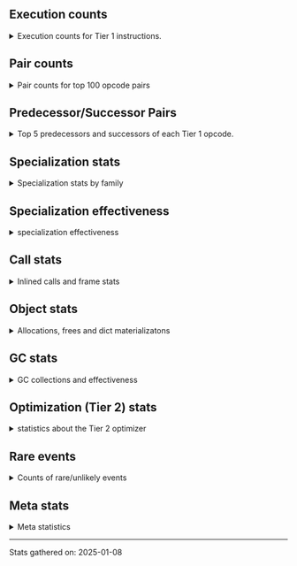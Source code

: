 ## Execution counts

<details>
<summary> Execution counts for Tier 1 instructions. </summary>


The "miss ratio" column shows the percentage of times the instruction
executed that it deoptimized. When this happens, the base unspecialized
instruction is not counted.

<table>
<thead>
<tr>
<th align="left">Name</th>
<th align="right">Base Count</th>
<th align="right">Head Count</th>
<th align="right">Change</th>
</tr>
</thead>
<tbody>
<tr>
<td align="left">FOR_ITER_GEN</td>
<td align="right">4,653,742</td>
<td align="right">87,032</td>
<td align="right">-98.1%</td>
</tr>
<tr>
<td align="left">CALL_TUPLE_1</td>
<td align="right">426,672</td>
<td align="right">14,867</td>
<td align="right">-96.5%</td>
</tr>
<tr>
<td align="left">STORE_FAST_LOAD_FAST</td>
<td align="right">4,724,481</td>
<td align="right">168,815</td>
<td align="right">-96.4%</td>
</tr>
<tr>
<td align="left">UNPACK_SEQUENCE_TUPLE</td>
<td align="right">857,666</td>
<td align="right">46,385</td>
<td align="right">-94.6%</td>
</tr>
<tr>
<td align="left">JUMP_BACKWARD</td>
<td align="right">14,138,175</td>
<td align="right">775,640</td>
<td align="right">-94.5%</td>
</tr>
<tr>
<td align="left">BINARY_SUBSCR</td>
<td align="right">448,944</td>
<td align="right">40,809</td>
<td align="right">-90.9%</td>
</tr>
<tr>
<td align="left">FOR_ITER</td>
<td align="right">940,663</td>
<td align="right">115,813</td>
<td align="right">-87.7%</td>
</tr>
<tr>
<td align="left">DICT_MERGE</td>
<td align="right">462,686</td>
<td align="right">59,119</td>
<td align="right">-87.2%</td>
</tr>
<tr>
<td align="left">BINARY_OP_ADD_FLOAT</td>
<td align="right">487,576</td>
<td align="right">67,604</td>
<td align="right">-86.1%</td>
</tr>
<tr>
<td align="left">FOR_ITER_LIST</td>
<td align="right">8,509,144</td>
<td align="right">1,733,759</td>
<td align="right">-79.6%</td>
</tr>
<tr>
<td align="left">BINARY_SUBSCR_LIST_INT</td>
<td align="right">374,744</td>
<td align="right">95,296</td>
<td align="right">-74.6%</td>
</tr>
<tr>
<td align="left">TO_BOOL</td>
<td align="right">703,997</td>
<td align="right">179,500</td>
<td align="right">-74.5%</td>
</tr>
<tr>
<td align="left">FOR_ITER_RANGE</td>
<td align="right">588,068</td>
<td align="right">156,289</td>
<td align="right">-73.4%</td>
</tr>
<tr>
<td align="left">POP_JUMP_IF_NONE</td>
<td align="right">1,438,426</td>
<td align="right">395,687</td>
<td align="right">-72.5%</td>
</tr>
<tr>
<td align="left">POP_ITER</td>
<td align="right">2,494,902</td>
<td align="right">779,352</td>
<td align="right">-68.8%</td>
</tr>
<tr>
<td align="left">CALL_METHOD_DESCRIPTOR_O</td>
<td align="right">605,124</td>
<td align="right">201,003</td>
<td align="right">-66.8%</td>
</tr>
<tr>
<td align="left">LOAD_ATTR_PROPERTY</td>
<td align="right">777,230</td>
<td align="right">348,752</td>
<td align="right">-55.1%</td>
</tr>
<tr>
<td align="left">CALL_LIST_APPEND</td>
<td align="right">204,864</td>
<td align="right">97,775</td>
<td align="right">-52.3%</td>
</tr>
<tr>
<td align="left">STORE_FAST_STORE_FAST</td>
<td align="right">3,342,271</td>
<td align="right">1,616,303</td>
<td align="right">-51.6%</td>
</tr>
<tr>
<td align="left">NOP</td>
<td align="right">9,469,978</td>
<td align="right">4,644,443</td>
<td align="right">-51.0%</td>
</tr>
<tr>
<td align="left">COMPARE_OP_INT</td>
<td align="right">3,329,197</td>
<td align="right">1,667,167</td>
<td align="right">-49.9%</td>
</tr>
<tr>
<td align="left">COMPARE_OP_STR</td>
<td align="right">1,092,521</td>
<td align="right">553,557</td>
<td align="right">-49.3%</td>
</tr>
<tr>
<td align="left">BUILD_MAP</td>
<td align="right">1,652,679</td>
<td align="right">855,863</td>
<td align="right">-48.2%</td>
</tr>
<tr>
<td align="left">BINARY_OP_ADD_INT</td>
<td align="right">856,259</td>
<td align="right">452,882</td>
<td align="right">-47.1%</td>
</tr>
<tr>
<td align="left">PUSH_NULL</td>
<td align="right">5,904,249</td>
<td align="right">3,297,036</td>
<td align="right">-44.2%</td>
</tr>
<tr>
<td align="left">CALL_METHOD_DESCRIPTOR_FAST</td>
<td align="right">2,396,870</td>
<td align="right">1,362,094</td>
<td align="right">-43.2%</td>
</tr>
<tr>
<td align="left">UNARY_INVERT</td>
<td align="right">1,646,329</td>
<td align="right">937,853</td>
<td align="right">-43.0%</td>
</tr>
<tr>
<td align="left">GET_ITER</td>
<td align="right">3,318,136</td>
<td align="right">1,916,562</td>
<td align="right">-42.2%</td>
</tr>
<tr>
<td align="left">LOAD_ATTR_INSTANCE_VALUE</td>
<td align="right">19,815,775</td>
<td align="right">11,559,180</td>
<td align="right">-41.7%</td>
</tr>
<tr>
<td align="left">UNPACK_SEQUENCE_TWO_TUPLE</td>
<td align="right">1,250,164</td>
<td align="right">739,016</td>
<td align="right">-40.9%</td>
</tr>
<tr>
<td align="left">CALL_ISINSTANCE</td>
<td align="right">1,276,994</td>
<td align="right">782,766</td>
<td align="right">-38.7%</td>
</tr>
<tr>
<td align="left">POP_JUMP_IF_NOT_NONE</td>
<td align="right">4,212,968</td>
<td align="right">2,603,053</td>
<td align="right">-38.2%</td>
</tr>
<tr>
<td align="left">LOAD_ATTR_MODULE</td>
<td align="right">3,608,297</td>
<td align="right">2,246,629</td>
<td align="right">-37.7%</td>
</tr>
<tr>
<td align="left">CALL_LEN</td>
<td align="right">341,036</td>
<td align="right">213,851</td>
<td align="right">-37.3%</td>
</tr>
<tr>
<td align="left">LOAD_FAST_LOAD_FAST</td>
<td align="right">14,153,253</td>
<td align="right">8,978,451</td>
<td align="right">-36.6%</td>
</tr>
<tr>
<td align="left">LOAD_ATTR_METHOD_NO_DICT</td>
<td align="right">5,612,324</td>
<td align="right">3,578,828</td>
<td align="right">-36.2%</td>
</tr>
<tr>
<td align="left">BUILD_TUPLE</td>
<td align="right">3,647,094</td>
<td align="right">2,341,887</td>
<td align="right">-35.8%</td>
</tr>
<tr>
<td align="left">LOAD_ATTR_METHOD_WITH_VALUES</td>
<td align="right">8,458,881</td>
<td align="right">5,492,036</td>
<td align="right">-35.1%</td>
</tr>
<tr>
<td align="left">CALL_BUILTIN_CLASS</td>
<td align="right">1,557,902</td>
<td align="right">1,020,282</td>
<td align="right">-34.5%</td>
</tr>
<tr>
<td align="left">JUMP_FORWARD</td>
<td align="right">1,873,740</td>
<td align="right">1,227,945</td>
<td align="right">-34.5%</td>
</tr>
<tr>
<td align="left">POP_TOP</td>
<td align="right">19,874,129</td>
<td align="right">13,113,250</td>
<td align="right">-34.0%</td>
</tr>
<tr>
<td align="left">LOAD_GLOBAL_BUILTIN</td>
<td align="right">7,955,237</td>
<td align="right">5,261,384</td>
<td align="right">-33.9%</td>
</tr>
<tr>
<td align="left">LOAD_SMALL_INT</td>
<td align="right">4,880,071</td>
<td align="right">3,240,937</td>
<td align="right">-33.6%</td>
</tr>
<tr>
<td align="left">CONTAINS_OP_DICT</td>
<td align="right">1,677,000</td>
<td align="right">1,121,386</td>
<td align="right">-33.1%</td>
</tr>
<tr>
<td align="left">POP_JUMP_IF_FALSE</td>
<td align="right">15,609,977</td>
<td align="right">10,622,746</td>
<td align="right">-31.9%</td>
</tr>
<tr>
<td align="left">CALL_PY_EXACT_ARGS</td>
<td align="right">12,957,605</td>
<td align="right">8,869,911</td>
<td align="right">-31.5%</td>
</tr>
<tr>
<td align="left">RESUME_CHECK</td>
<td align="right">31,462,034</td>
<td align="right">21,546,282</td>
<td align="right">-31.5%</td>
</tr>
<tr>
<td align="left">STORE_SUBSCR_DICT</td>
<td align="right">1,738,301</td>
<td align="right">1,191,692</td>
<td align="right">-31.4%</td>
</tr>
<tr>
<td align="left">LOAD_FAST</td>
<td align="right">91,066,778</td>
<td align="right">62,798,327</td>
<td align="right">-31.0%</td>
</tr>
<tr>
<td align="left">CALL_BUILTIN_FAST</td>
<td align="right">871,573</td>
<td align="right">615,748</td>
<td align="right">-29.4%</td>
</tr>
<tr>
<td align="left">STORE_FAST</td>
<td align="right">26,763,083</td>
<td align="right">19,283,543</td>
<td align="right">-27.9%</td>
</tr>
<tr>
<td align="left">TO_BOOL_INT</td>
<td align="right">5,410,353</td>
<td align="right">3,911,419</td>
<td align="right">-27.7%</td>
</tr>
<tr>
<td align="left">POP_JUMP_IF_TRUE</td>
<td align="right">2,899,313</td>
<td align="right">2,124,860</td>
<td align="right">-26.7%</td>
</tr>
<tr>
<td align="left">BINARY_OP</td>
<td align="right">7,209,665</td>
<td align="right">5,315,292</td>
<td align="right">-26.3%</td>
</tr>
<tr>
<td align="left">CALL_PY_GENERAL</td>
<td align="right">3,719,587</td>
<td align="right">2,754,540</td>
<td align="right">-25.9%</td>
</tr>
<tr>
<td align="left">LOAD_GLOBAL_MODULE</td>
<td align="right">16,973,534</td>
<td align="right">12,626,363</td>
<td align="right">-25.6%</td>
</tr>
<tr>
<td align="left">BUILD_LIST</td>
<td align="right">1,856,035</td>
<td align="right">1,389,541</td>
<td align="right">-25.1%</td>
</tr>
<tr>
<td align="left">CALL_NON_PY_GENERAL</td>
<td align="right">9,004,923</td>
<td align="right">6,811,621</td>
<td align="right">-24.4%</td>
</tr>
<tr>
<td align="left">LOAD_SUPER_ATTR_METHOD</td>
<td align="right">1,997,090</td>
<td align="right">1,517,299</td>
<td align="right">-24.0%</td>
</tr>
<tr>
<td align="left">COPY_FREE_VARS</td>
<td align="right">2,025,339</td>
<td align="right">1,545,548</td>
<td align="right">-23.7%</td>
</tr>
<tr>
<td align="left">LOAD_DEREF</td>
<td align="right">2,063,160</td>
<td align="right">1,583,369</td>
<td align="right">-23.3%</td>
</tr>
<tr>
<td align="left">SWAP</td>
<td align="right">6,557,345</td>
<td align="right">5,051,004</td>
<td align="right">-23.0%</td>
</tr>
<tr>
<td align="left">LOAD_ATTR</td>
<td align="right">9,093,248</td>
<td align="right">7,025,801</td>
<td align="right">-22.7%</td>
</tr>
<tr>
<td align="left">LOAD_SPECIAL</td>
<td align="right">3,470,376</td>
<td align="right">2,683,830</td>
<td align="right">-22.7%</td>
</tr>
<tr>
<td align="left">TO_BOOL_BOOL</td>
<td align="right">4,598,398</td>
<td align="right">3,559,419</td>
<td align="right">-22.6%</td>
</tr>
<tr>
<td align="left">LOAD_ATTR_NONDESCRIPTOR_WITH_VALUES</td>
<td align="right">1,672,423</td>
<td align="right">1,310,060</td>
<td align="right">-21.7%</td>
</tr>
<tr>
<td align="left">LOAD_CONST_IMMORTAL</td>
<td align="right">16,553,693</td>
<td align="right">13,478,915</td>
<td align="right">-18.6%</td>
</tr>
<tr>
<td align="left">COPY</td>
<td align="right">8,107,374</td>
<td align="right">6,800,697</td>
<td align="right">-16.1%</td>
</tr>
<tr>
<td align="left">STORE_ATTR_INSTANCE_VALUE</td>
<td align="right">4,977,534</td>
<td align="right">4,559,085</td>
<td align="right">-8.4%</td>
</tr>
<tr>
<td align="left">RETURN_VALUE</td>
<td align="right">26,445,858</td>
<td align="right">24,486,547</td>
<td align="right">-7.4%</td>
</tr>
<tr>
<td align="left">JUMP_BACKWARD_NO_INTERRUPT</td>
<td align="right">5,373</td>
<td align="right">5,028</td>
<td align="right">-6.4%</td>
</tr>
<tr>
<td align="left">COMPARE_OP</td>
<td align="right">590,211</td>
<td align="right">625,401</td>
<td align="right">6.0%</td>
</tr>
<tr>
<td align="left">CALL_METHOD_DESCRIPTOR_NOARGS</td>
<td align="right">1,330,177</td>
<td align="right">1,256,694</td>
<td align="right">-5.5%</td>
</tr>
<tr>
<td align="left">TO_BOOL_ALWAYS_TRUE</td>
<td align="right">350</td>
<td align="right">359</td>
<td align="right">2.6%</td>
</tr>
<tr>
<td align="left">CHECK_EXC_MATCH</td>
<td align="right">13,770</td>
<td align="right">13,426</td>
<td align="right">-2.5%</td>
</tr>
<tr>
<td align="left">RESUME</td>
<td align="right">477</td>
<td align="right">466</td>
<td align="right">-2.3%</td>
</tr>
<tr>
<td align="left">LIST_EXTEND</td>
<td align="right">366,430</td>
<td align="right">373,880</td>
<td align="right">2.0%</td>
</tr>
<tr>
<td align="left">BINARY_OP_SUBTRACT_FLOAT</td>
<td align="right">533,656</td>
<td align="right">544,396</td>
<td align="right">2.0%</td>
</tr>
<tr>
<td align="left">TO_BOOL_LIST</td>
<td align="right">1,088,318</td>
<td align="right">1,109,771</td>
<td align="right">2.0%</td>
</tr>
<tr>
<td align="left">UNARY_NOT</td>
<td align="right">216,118</td>
<td align="right">220,267</td>
<td align="right">1.9%</td>
</tr>
<tr>
<td align="left">POP_EXCEPT</td>
<td align="right">17,993</td>
<td align="right">17,649</td>
<td align="right">-1.9%</td>
</tr>
<tr>
<td align="left">PUSH_EXC_INFO</td>
<td align="right">17,993</td>
<td align="right">17,649</td>
<td align="right">-1.9%</td>
</tr>
<tr>
<td align="left">LOAD_FAST_AND_CLEAR</td>
<td align="right">583,702</td>
<td align="right">594,821</td>
<td align="right">1.9%</td>
</tr>
<tr>
<td align="left">IMPORT_FROM</td>
<td align="right">389,680</td>
<td align="right">396,696</td>
<td align="right">1.8%</td>
</tr>
<tr>
<td align="left">IMPORT_NAME</td>
<td align="right">390,003</td>
<td align="right">397,019</td>
<td align="right">1.8%</td>
</tr>
<tr>
<td align="left">CALL_KW_PY</td>
<td align="right">213,477</td>
<td align="right">217,202</td>
<td align="right">1.7%</td>
</tr>
<tr>
<td align="left">CALL_BOUND_METHOD_GENERAL</td>
<td align="right">219,382</td>
<td align="right">223,083</td>
<td align="right">1.7%</td>
</tr>
<tr>
<td align="left">LIST_APPEND</td>
<td align="right">615,974</td>
<td align="right">625,791</td>
<td align="right">1.6%</td>
</tr>
<tr>
<td align="left">BINARY_OP_MULTIPLY_FLOAT</td>
<td align="right">69,638</td>
<td align="right">68,756</td>
<td align="right">-1.3%</td>
</tr>
<tr>
<td align="left">BINARY_SUBSCR_STR_INT</td>
<td align="right">69,638</td>
<td align="right">68,756</td>
<td align="right">-1.3%</td>
</tr>
<tr>
<td align="left">LOAD_FAST_CHECK</td>
<td align="right">968,513</td>
<td align="right">979,229</td>
<td align="right">1.1%</td>
</tr>
<tr>
<td align="left">LOAD_CONST</td>
<td align="right">1,012,974</td>
<td align="right">1,023,701</td>
<td align="right">1.1%</td>
</tr>
<tr>
<td align="left">CALL</td>
<td align="right">4,594</td>
<td align="right">4,547</td>
<td align="right">-1.0%</td>
</tr>
<tr>
<td align="left">CALL_BUILTIN_O</td>
<td align="right">87,314</td>
<td align="right">86,432</td>
<td align="right">-1.0%</td>
</tr>
<tr>
<td align="left">INTERPRETER_EXIT</td>
<td align="right">8,406,787</td>
<td align="right">8,467,601</td>
<td align="right">0.7%</td>
</tr>
<tr>
<td align="left">LOAD_GLOBAL</td>
<td align="right">3,229</td>
<td align="right">3,207</td>
<td align="right">-0.7%</td>
</tr>
<tr>
<td align="left">BINARY_OP_SUBTRACT_INT</td>
<td align="right">102,936</td>
<td align="right">102,535</td>
<td align="right">-0.4%</td>
</tr>
<tr>
<td align="left">LOAD_ATTR_METHOD_LAZY_DICT</td>
<td align="right">97,341</td>
<td align="right">97,229</td>
<td align="right">-0.1%</td>
</tr>
<tr>
<td align="left">STORE_SUBSCR</td>
<td align="right">21,478</td>
<td align="right">21,471</td>
<td align="right">-0.0%</td>
</tr>
<tr>
<td align="left">IS_OP</td>
<td align="right">34,051</td>
<td align="right">34,058</td>
<td align="right">0.0%</td>
</tr>
<tr>
<td align="left">CALL_BUILTIN_FAST_WITH_KEYWORDS</td>
<td align="right">928,798</td>
<td align="right">928,713</td>
<td align="right">-0.0%</td>
</tr>
<tr>
<td align="left">STORE_ATTR</td>
<td align="right">81,668</td>
<td align="right">81,661</td>
<td align="right">-0.0%</td>
</tr>
<tr>
<td align="left">TO_BOOL_NONE</td>
<td align="right">191,023</td>
<td align="right">191,030</td>
<td align="right">0.0%</td>
</tr>
<tr>
<td align="left">CALL_FUNCTION_EX</td>
<td align="right">1,818,695</td>
<td align="right">1,818,671</td>
<td align="right">-0.0%</td>
</tr>
<tr>
<td align="left">YIELD_VALUE</td>
<td align="right">5,068,282</td>
<td align="right">5,068,282</td>
<td align="right">0.0%</td>
</tr>
<tr>
<td align="left">MAKE_CELL</td>
<td align="right">105,142</td>
<td align="right">105,142</td>
<td align="right">0.0%</td>
</tr>
<tr>
<td align="left">STORE_DEREF</td>
<td align="right">105,110</td>
<td align="right">105,110</td>
<td align="right">0.0%</td>
</tr>
<tr>
<td align="left">BINARY_SUBSCR_DICT</td>
<td align="right">84,725</td>
<td align="right">84,725</td>
<td align="right">0.0%</td>
</tr>
<tr>
<td align="left">CALL_KW_NON_PY</td>
<td align="right">77,368</td>
<td align="right">77,368</td>
<td align="right">0.0%</td>
</tr>
<tr>
<td align="left">DELETE_SUBSCR</td>
<td align="right">67,589</td>
<td align="right">67,589</td>
<td align="right">0.0%</td>
</tr>
<tr>
<td align="left">DELETE_ATTR</td>
<td align="right">63,345</td>
<td align="right">63,345</td>
<td align="right">0.0%</td>
</tr>
<tr>
<td align="left">CALL_ALLOC_AND_ENTER_INIT</td>
<td align="right">55,866</td>
<td align="right">55,866</td>
<td align="right">0.0%</td>
</tr>
<tr>
<td align="left">EXIT_INIT_CHECK</td>
<td align="right">55,862</td>
<td align="right">55,862</td>
<td align="right">0.0%</td>
</tr>
<tr>
<td align="left">CALL_METHOD_DESCRIPTOR_FAST_WITH_KEYWORDS</td>
<td align="right">51,440</td>
<td align="right">51,440</td>
<td align="right">0.0%</td>
</tr>
<tr>
<td align="left">BINARY_SUBSCR_TUPLE_INT</td>
<td align="right">44,014</td>
<td align="right">44,014</td>
<td align="right">0.0%</td>
</tr>
<tr>
<td align="left">MAKE_FUNCTION</td>
<td align="right">42,906</td>
<td align="right">42,906</td>
<td align="right">0.0%</td>
</tr>
<tr>
<td align="left">LOAD_ATTR_CLASS</td>
<td align="right">38,452</td>
<td align="right">38,452</td>
<td align="right">0.0%</td>
</tr>
<tr>
<td align="left">FORMAT_SIMPLE</td>
<td align="right">38,409</td>
<td align="right">38,409</td>
<td align="right">0.0%</td>
</tr>
<tr>
<td align="left">CALL_BOUND_METHOD_EXACT_ARGS</td>
<td align="right">35,131</td>
<td align="right">35,131</td>
<td align="right">0.0%</td>
</tr>
<tr>
<td align="left">BUILD_STRING</td>
<td align="right">29,697</td>
<td align="right">29,697</td>
<td align="right">0.0%</td>
</tr>
<tr>
<td align="left">SET_FUNCTION_ATTRIBUTE</td>
<td align="right">29,563</td>
<td align="right">29,563</td>
<td align="right">0.0%</td>
</tr>
<tr>
<td align="left">LOAD_SUPER_ATTR_ATTR</td>
<td align="right">23,800</td>
<td align="right">23,800</td>
<td align="right">0.0%</td>
</tr>
<tr>
<td align="left">TO_BOOL_STR</td>
<td align="right">21,938</td>
<td align="right">21,938</td>
<td align="right">0.0%</td>
</tr>
<tr>
<td align="left">BINARY_OP_INPLACE_ADD_UNICODE</td>
<td align="right">20,988</td>
<td align="right">20,988</td>
<td align="right">0.0%</td>
</tr>
<tr>
<td align="left">FOR_ITER_TUPLE</td>
<td align="right">17,858</td>
<td align="right">17,858</td>
<td align="right">0.0%</td>
</tr>
<tr>
<td align="left">CONVERT_VALUE</td>
<td align="right">17,404</td>
<td align="right">17,404</td>
<td align="right">0.0%</td>
</tr>
<tr>
<td align="left">BINARY_SLICE</td>
<td align="right">13,887</td>
<td align="right">13,887</td>
<td align="right">0.0%</td>
</tr>
<tr>
<td align="left">RETURN_GENERATOR</td>
<td align="right">12,839</td>
<td align="right">12,839</td>
<td align="right">0.0%</td>
</tr>
<tr>
<td align="left">RERAISE</td>
<td align="right">12,672</td>
<td align="right">12,672</td>
<td align="right">0.0%</td>
</tr>
<tr>
<td align="left">LOAD_ATTR_SLOT</td>
<td align="right">10,286</td>
<td align="right">10,286</td>
<td align="right">0.0%</td>
</tr>
<tr>
<td align="left">STORE_ATTR_SLOT</td>
<td align="right">9,870</td>
<td align="right">9,870</td>
<td align="right">0.0%</td>
</tr>
<tr>
<td align="left">CALL_STR_1</td>
<td align="right">8,491</td>
<td align="right">8,491</td>
<td align="right">0.0%</td>
</tr>
<tr>
<td align="left">END_FOR</td>
<td align="right">8,446</td>
<td align="right">8,446</td>
<td align="right">0.0%</td>
</tr>
<tr>
<td align="left">RAISE_VARARGS</td>
<td align="right">4,227</td>
<td align="right">4,227</td>
<td align="right">0.0%</td>
</tr>
<tr>
<td align="left">WITH_EXCEPT_START</td>
<td align="right">4,223</td>
<td align="right">4,223</td>
<td align="right">0.0%</td>
</tr>
<tr>
<td align="left">STORE_NAME</td>
<td align="right">806</td>
<td align="right">806</td>
<td align="right">0.0%</td>
</tr>
<tr>
<td align="left">BINARY_OP_ADD_UNICODE</td>
<td align="right">522</td>
<td align="right">522</td>
<td align="right">0.0%</td>
</tr>
<tr>
<td align="left">CONTAINS_OP_SET</td>
<td align="right">415</td>
<td align="right">415</td>
<td align="right">0.0%</td>
</tr>
<tr>
<td align="left">CONTAINS_OP</td>
<td align="right">322</td>
<td align="right">322</td>
<td align="right">0.0%</td>
</tr>
<tr>
<td align="left">LOAD_NAME</td>
<td align="right">267</td>
<td align="right">267</td>
<td align="right">0.0%</td>
</tr>
<tr>
<td align="left">CALL_KW</td>
<td align="right">183</td>
<td align="right">183</td>
<td align="right">0.0%</td>
</tr>
<tr>
<td align="left">CALL_TYPE_1</td>
<td align="right">154</td>
<td align="right">154</td>
<td align="right">0.0%</td>
</tr>
<tr>
<td align="left">UNPACK_SEQUENCE</td>
<td align="right">149</td>
<td align="right">149</td>
<td align="right">0.0%</td>
</tr>
<tr>
<td align="left">EXTENDED_ARG</td>
<td align="right">129</td>
<td align="right">129</td>
<td align="right">0.0%</td>
</tr>
<tr>
<td align="left">DELETE_FAST</td>
<td align="right">128</td>
<td align="right">128</td>
<td align="right">0.0%</td>
</tr>
<tr>
<td align="left">LOAD_SUPER_ATTR</td>
<td align="right">68</td>
<td align="right">68</td>
<td align="right">0.0%</td>
</tr>
<tr>
<td align="left">LOAD_BUILD_CLASS</td>
<td align="right">42</td>
<td align="right">42</td>
<td align="right">0.0%</td>
</tr>
<tr>
<td align="left">LOAD_LOCALS</td>
<td align="right">38</td>
<td align="right">38</td>
<td align="right">0.0%</td>
</tr>
<tr>
<td align="left">COMPARE_OP_FLOAT</td>
<td align="right">29</td>
<td align="right">29</td>
<td align="right">0.0%</td>
</tr>
<tr>
<td align="left">CALL_INTRINSIC_1</td>
<td align="right">16</td>
<td align="right">16</td>
<td align="right">0.0%</td>
</tr>
<tr>
<td align="left">LOAD_ATTR_CLASS_WITH_METACLASS_CHECK</td>
<td align="right">12</td>
<td align="right">12</td>
<td align="right">0.0%</td>
</tr>
<tr>
<td align="left">DELETE_NAME</td>
<td align="right">6</td>
<td align="right">6</td>
<td align="right">0.0%</td>
</tr>
<tr>
<td align="left">STORE_GLOBAL</td>
<td align="right">4</td>
<td align="right">4</td>
<td align="right">0.0%</td>
</tr>
<tr>
<td align="left">BINARY_SUBSCR_GETITEM</td>
<td align="right">3</td>
<td align="right">3</td>
<td align="right">0.0%</td>
</tr>
<tr>
<td align="left">BUILD_SET</td>
<td align="right">2</td>
<td align="right">2</td>
<td align="right">0.0%</td>
</tr>
<tr>
<td align="left">MAP_ADD</td>
<td align="right">1</td>
<td align="right">1</td>
<td align="right">0.0%</td>
</tr>
<tr>
<td align="left">ENTER_EXECUTOR</td>
<td align="right"></td>
<td align="right">8,289,636</td>
<td align="right"></td>
</tr>
<tr>
<td align="left">NOT_TAKEN</td>
<td align="right"></td>
<td align="right">20,695</td>
<td align="right"></td>
</tr>
</tbody>
</table>


</details>

## Pair counts

<details>
<summary> Pair counts for top 100 opcode pairs </summary>


Pairs of specialized operations that deoptimize and are then followed by
the corresponding unspecialized instruction are not counted as pairs.

Not included in comparative output.


</details>

## Predecessor/Successor Pairs

<details>
<summary> Top 5 predecessors and successors of each Tier 1 opcode. </summary>


This does not include the unspecialized instructions that occur after a
specialized instruction deoptimizes.

Not included in comparative output.


</details>

## Specialization stats

<details>
<summary> Specialization stats by family </summary>

### BINARY_OP

<details>
<summary> specialization stats for BINARY_OP family </summary>

<table>
<thead>
<tr>
<th align="left">Kind</th>
<th align="right">Base Count</th>
<th align="right">Base Ratio</th>
<th align="right">Head Count</th>
<th align="right">Head Ratio</th>
<th align="right">Change</th>
</tr>
</thead>
<tbody>
<tr>
<td align="left">
miss
<details>
<summary>ⓘ</summary>

Specialized instructions that deopt.
</details>
</td>
<td align="right">309,398</td>
<td align="right">3.3%</td>
<td align="right">31,223</td>
<td align="right">0.4%</td>
<td align="right">-89.9%</td>
</tr>
<tr>
<td align="left">
deferred
<details>
<summary>ⓘ</summary>

Lists the number of "deferred" (i.e. not specialized) instructions executed.
</details>
</td>
<td align="right">7,189,120</td>
<td align="right">77.5%</td>
<td align="right">5,310,749</td>
<td align="right">75.1%</td>
<td align="right">-26.1%</td>
</tr>
<tr>
<td align="left">
hit
<details>
<summary>ⓘ</summary>

Specialized instructions that complete.
</details>
</td>
<td align="right">1,762,177</td>
<td align="right">19.0%</td>
<td align="right">1,728,022</td>
<td align="right">24.4%</td>
<td align="right">-1.9%</td>
</tr>
</tbody>
</table>

<table>
<thead>
<tr>
<th align="left">Success</th>
<th align="right">Base Count</th>
<th align="right">Base Ratio</th>
<th align="right">Head Count</th>
<th align="right">Head Ratio</th>
<th align="right">Change</th>
</tr>
</thead>
<tbody>
<tr>
<td align="left">Success</td>
<td align="right">5,963</td>
<td align="right">22.6%</td>
<td align="right">700</td>
<td align="right">13.6%</td>
<td align="right">-88.3%</td>
</tr>
<tr>
<td align="left">Failure</td>
<td align="right">20,420</td>
<td align="right">77.4%</td>
<td align="right">4,435</td>
<td align="right">86.4%</td>
<td align="right">-78.3%</td>
</tr>
</tbody>
</table>

<table>
<thead>
<tr>
<th align="left">Failure kind</th>
<th align="right">Base Count</th>
<th align="right">Base Ratio</th>
<th align="right">Head Count</th>
<th align="right">Head Ratio</th>
<th align="right">Change</th>
</tr>
</thead>
<tbody>
<tr>
<td align="left">add different types</td>
<td align="right">17,643</td>
<td align="right">86.4%</td>
<td align="right">2,022</td>
<td align="right">45.6%</td>
<td align="right">-88.5%</td>
</tr>
<tr>
<td align="left">or</td>
<td align="right">867</td>
<td align="right">4.2%</td>
<td align="right">711</td>
<td align="right">16.0%</td>
<td align="right">-18.0%</td>
</tr>
<tr>
<td align="left">and int</td>
<td align="right">1,491</td>
<td align="right">7.3%</td>
<td align="right">1,283</td>
<td align="right">28.9%</td>
<td align="right">-14.0%</td>
</tr>
<tr>
<td align="left">remainder</td>
<td align="right">296</td>
<td align="right">1.4%</td>
<td align="right">296</td>
<td align="right">6.7%</td>
<td align="right">0.0%</td>
</tr>
<tr>
<td align="left">add other</td>
<td align="right">109</td>
<td align="right">0.5%</td>
<td align="right">109</td>
<td align="right">2.5%</td>
<td align="right">0.0%</td>
</tr>
<tr>
<td align="left">xor</td>
<td align="right">14</td>
<td align="right">0.1%</td>
<td align="right">14</td>
<td align="right">0.3%</td>
<td align="right">0.0%</td>
</tr>
</tbody>
</table>


</details>

### BINARY_SLICE

<details>
<summary> specialization stats for BINARY_SLICE family </summary>

<table>
<thead>
<tr>
<th align="left">Kind</th>
<th align="right">Base Count</th>
<th align="right">Base Ratio</th>
<th align="right">Head Count</th>
<th align="right">Head Ratio</th>
<th align="right">Change</th>
</tr>
</thead>
<tbody>
<tr>
<td align="left">
deferred
<details>
<summary>ⓘ</summary>

Lists the number of "deferred" (i.e. not specialized) instructions executed.
</details>
</td>
<td align="right">13,887</td>
<td align="right">100.0%</td>
<td align="right">13,887</td>
<td align="right">100.0%</td>
<td align="right">0.0%</td>
</tr>
</tbody>
</table>


</details>

### BINARY_SUBSCR

<details>
<summary> specialization stats for BINARY_SUBSCR family </summary>

<table>
<thead>
<tr>
<th align="left">Kind</th>
<th align="right">Base Count</th>
<th align="right">Base Ratio</th>
<th align="right">Head Count</th>
<th align="right">Head Ratio</th>
<th align="right">Change</th>
</tr>
</thead>
<tbody>
<tr>
<td align="left">
deferred
<details>
<summary>ⓘ</summary>

Lists the number of "deferred" (i.e. not specialized) instructions executed.
</details>
</td>
<td align="right">448,576</td>
<td align="right">43.9%</td>
<td align="right">40,545</td>
<td align="right">6.5%</td>
<td align="right">-91.0%</td>
</tr>
<tr>
<td align="left">
hit
<details>
<summary>ⓘ</summary>

Specialized instructions that complete.
</details>
</td>
<td align="right">573,124</td>
<td align="right">56.1%</td>
<td align="right">580,574</td>
<td align="right">93.4%</td>
<td align="right">1.3%</td>
</tr>
</tbody>
</table>

<table>
<thead>
<tr>
<th align="left">Success</th>
<th align="right">Base Count</th>
<th align="right">Base Ratio</th>
<th align="right">Head Count</th>
<th align="right">Head Ratio</th>
<th align="right">Change</th>
</tr>
</thead>
<tbody>
<tr>
<td align="left">Failure</td>
<td align="right">250</td>
<td align="right">67.9%</td>
<td align="right">146</td>
<td align="right">55.3%</td>
<td align="right">-41.6%</td>
</tr>
<tr>
<td align="left">Success</td>
<td align="right">118</td>
<td align="right">32.1%</td>
<td align="right">118</td>
<td align="right">44.7%</td>
<td align="right">0.0%</td>
</tr>
</tbody>
</table>

<table>
<thead>
<tr>
<th align="left">Failure kind</th>
<th align="right">Base Count</th>
<th align="right">Base Ratio</th>
<th align="right">Head Count</th>
<th align="right">Head Ratio</th>
<th align="right">Change</th>
</tr>
</thead>
<tbody>
<tr>
<td align="left">buffer int</td>
<td align="right">249</td>
<td align="right">99.6%</td>
<td align="right">145</td>
<td align="right">99.3%</td>
<td align="right">-41.8%</td>
</tr>
<tr>
<td align="left">list slice</td>
<td align="right">1</td>
<td align="right">0.4%</td>
<td align="right">1</td>
<td align="right">0.7%</td>
<td align="right">0.0%</td>
</tr>
</tbody>
</table>


</details>

### CALL

<details>
<summary> specialization stats for CALL family </summary>

<table>
<thead>
<tr>
<th align="left">Kind</th>
<th align="right">Base Count</th>
<th align="right">Base Ratio</th>
<th align="right">Head Count</th>
<th align="right">Head Ratio</th>
<th align="right">Change</th>
</tr>
</thead>
<tbody>
<tr>
<td align="left">
deferred
<details>
<summary>ⓘ</summary>

Lists the number of "deferred" (i.e. not specialized) instructions executed.
</details>
</td>
<td align="right">1,213</td>
<td align="right">0.0%</td>
<td align="right">1,169</td>
<td align="right">0.0%</td>
<td align="right">-3.6%</td>
</tr>
<tr>
<td align="left">
hit
<details>
<summary>ⓘ</summary>

Specialized instructions that complete.
</details>
</td>
<td align="right">23,170,347</td>
<td align="right">100.0%</td>
<td align="right">23,499,678</td>
<td align="right">100.0%</td>
<td align="right">1.4%</td>
</tr>
<tr>
<td align="left">
miss
<details>
<summary>ⓘ</summary>

Specialized instructions that deopt.
</details>
</td>
<td align="right">795</td>
<td align="right">0.0%</td>
<td align="right">795</td>
<td align="right">0.0%</td>
<td align="right">0.0%</td>
</tr>
</tbody>
</table>

<table>
<thead>
<tr>
<th align="left">Success</th>
<th align="right">Base Count</th>
<th align="right">Base Ratio</th>
<th align="right">Head Count</th>
<th align="right">Head Ratio</th>
<th align="right">Change</th>
</tr>
</thead>
<tbody>
<tr>
<td align="left">Success</td>
<td align="right">3,382</td>
<td align="right">100.0%</td>
<td align="right">3,379</td>
<td align="right">100.0%</td>
<td align="right">-0.1%</td>
</tr>
<tr>
<td align="left">Failure</td>
<td align="right">0</td>
<td align="right">0.0%</td>
<td align="right">0</td>
<td align="right">0.0%</td>
<td align="right"></td>
</tr>
</tbody>
</table>


</details>

### CALL_KW

<details>
<summary> specialization stats for CALL_KW family </summary>

<table>
<thead>
<tr>
<th align="left">Kind</th>
<th align="right">Base Count</th>
<th align="right">Base Ratio</th>
<th align="right">Head Count</th>
<th align="right">Head Ratio</th>
<th align="right">Change</th>
</tr>
</thead>
<tbody>
<tr>
<td align="left">
deferred
<details>
<summary>ⓘ</summary>

Lists the number of "deferred" (i.e. not specialized) instructions executed.
</details>
</td>
<td align="right">43</td>
<td align="right">23.5%</td>
<td align="right">43</td>
<td align="right">23.5%</td>
<td align="right">0.0%</td>
</tr>
</tbody>
</table>

<table>
<thead>
<tr>
<th align="left">Success</th>
<th align="right">Base Count</th>
<th align="right">Base Ratio</th>
<th align="right">Head Count</th>
<th align="right">Head Ratio</th>
<th align="right">Change</th>
</tr>
</thead>
<tbody>
<tr>
<td align="left">Success</td>
<td align="right">140</td>
<td align="right">100.0%</td>
<td align="right">140</td>
<td align="right">100.0%</td>
<td align="right">0.0%</td>
</tr>
<tr>
<td align="left">Failure</td>
<td align="right">0</td>
<td align="right">0.0%</td>
<td align="right">0</td>
<td align="right">0.0%</td>
<td align="right"></td>
</tr>
</tbody>
</table>


</details>

### COMPARE_OP

<details>
<summary> specialization stats for COMPARE_OP family </summary>

<table>
<thead>
<tr>
<th align="left">Kind</th>
<th align="right">Base Count</th>
<th align="right">Base Ratio</th>
<th align="right">Head Count</th>
<th align="right">Head Ratio</th>
<th align="right">Change</th>
</tr>
</thead>
<tbody>
<tr>
<td align="left">
miss
<details>
<summary>ⓘ</summary>

Specialized instructions that deopt.
</details>
</td>
<td align="right">179,505</td>
<td align="right">3.6%</td>
<td align="right">42,846</td>
<td align="right">0.9%</td>
<td align="right">-76.1%</td>
</tr>
<tr>
<td align="left">
deferred
<details>
<summary>ⓘ</summary>

Lists the number of "deferred" (i.e. not specialized) instructions executed.
</details>
</td>
<td align="right">586,088</td>
<td align="right">11.7%</td>
<td align="right">623,748</td>
<td align="right">12.6%</td>
<td align="right">6.4%</td>
</tr>
<tr>
<td align="left">
hit
<details>
<summary>ⓘ</summary>

Specialized instructions that complete.
</details>
</td>
<td align="right">4,242,242</td>
<td align="right">84.6%</td>
<td align="right">4,284,062</td>
<td align="right">86.5%</td>
<td align="right">1.0%</td>
</tr>
</tbody>
</table>

<table>
<thead>
<tr>
<th align="left">Success</th>
<th align="right">Base Count</th>
<th align="right">Base Ratio</th>
<th align="right">Head Count</th>
<th align="right">Head Ratio</th>
<th align="right">Change</th>
</tr>
</thead>
<tbody>
<tr>
<td align="left">Success</td>
<td align="right">3,649</td>
<td align="right">48.7%</td>
<td align="right">1,063</td>
<td align="right">43.4%</td>
<td align="right">-70.9%</td>
</tr>
<tr>
<td align="left">Failure</td>
<td align="right">3,848</td>
<td align="right">51.3%</td>
<td align="right">1,389</td>
<td align="right">56.6%</td>
<td align="right">-63.9%</td>
</tr>
</tbody>
</table>

<table>
<thead>
<tr>
<th align="left">Failure kind</th>
<th align="right">Base Count</th>
<th align="right">Base Ratio</th>
<th align="right">Head Count</th>
<th align="right">Head Ratio</th>
<th align="right">Change</th>
</tr>
</thead>
<tbody>
<tr>
<td align="left">float long</td>
<td align="right">3,552</td>
<td align="right">92.3%</td>
<td align="right">1,093</td>
<td align="right">78.7%</td>
<td align="right">-69.2%</td>
</tr>
<tr>
<td align="left">different types</td>
<td align="right">155</td>
<td align="right">4.0%</td>
<td align="right">155</td>
<td align="right">11.2%</td>
<td align="right">0.0%</td>
</tr>
<tr>
<td align="left">big int</td>
<td align="right">96</td>
<td align="right">2.5%</td>
<td align="right">96</td>
<td align="right">6.9%</td>
<td align="right">0.0%</td>
</tr>
<tr>
<td align="left">bytes</td>
<td align="right">44</td>
<td align="right">1.1%</td>
<td align="right">44</td>
<td align="right">3.2%</td>
<td align="right">0.0%</td>
</tr>
<tr>
<td align="left">list</td>
<td align="right">1</td>
<td align="right">0.0%</td>
<td align="right">1</td>
<td align="right">0.1%</td>
<td align="right">0.0%</td>
</tr>
</tbody>
</table>


</details>

### CONTAINS_OP

<details>
<summary> specialization stats for CONTAINS_OP family </summary>

<table>
<thead>
<tr>
<th align="left">Kind</th>
<th align="right">Base Count</th>
<th align="right">Base Ratio</th>
<th align="right">Head Count</th>
<th align="right">Head Ratio</th>
<th align="right">Change</th>
</tr>
</thead>
<tbody>
<tr>
<td align="left">
hit
<details>
<summary>ⓘ</summary>

Specialized instructions that complete.
</details>
</td>
<td align="right">1,677,415</td>
<td align="right">100.0%</td>
<td align="right">1,702,355</td>
<td align="right">100.0%</td>
<td align="right">1.5%</td>
</tr>
<tr>
<td align="left">
deferred
<details>
<summary>ⓘ</summary>

Lists the number of "deferred" (i.e. not specialized) instructions executed.
</details>
</td>
<td align="right">270</td>
<td align="right">0.0%</td>
<td align="right">270</td>
<td align="right">0.0%</td>
<td align="right">0.0%</td>
</tr>
</tbody>
</table>

<table>
<thead>
<tr>
<th align="left">Success</th>
<th align="right">Base Count</th>
<th align="right">Base Ratio</th>
<th align="right">Head Count</th>
<th align="right">Head Ratio</th>
<th align="right">Change</th>
</tr>
</thead>
<tbody>
<tr>
<td align="left">Success</td>
<td align="right">9</td>
<td align="right">17.3%</td>
<td align="right">9</td>
<td align="right">17.3%</td>
<td align="right">0.0%</td>
</tr>
<tr>
<td align="left">Failure</td>
<td align="right">43</td>
<td align="right">82.7%</td>
<td align="right">43</td>
<td align="right">82.7%</td>
<td align="right">0.0%</td>
</tr>
</tbody>
</table>

<table>
<thead>
<tr>
<th align="left">Failure kind</th>
<th align="right">Base Count</th>
<th align="right">Base Ratio</th>
<th align="right">Head Count</th>
<th align="right">Head Ratio</th>
<th align="right">Change</th>
</tr>
</thead>
<tbody>
<tr>
<td align="left">tuple</td>
<td align="right">43</td>
<td align="right">100.0%</td>
<td align="right">43</td>
<td align="right">100.0%</td>
<td align="right">0.0%</td>
</tr>
</tbody>
</table>


</details>

### FOR_ITER

<details>
<summary> specialization stats for FOR_ITER family </summary>

<table>
<thead>
<tr>
<th align="left">Kind</th>
<th align="right">Base Count</th>
<th align="right">Base Ratio</th>
<th align="right">Head Count</th>
<th align="right">Head Ratio</th>
<th align="right">Change</th>
</tr>
</thead>
<tbody>
<tr>
<td align="left">
deferred
<details>
<summary>ⓘ</summary>

Lists the number of "deferred" (i.e. not specialized) instructions executed.
</details>
</td>
<td align="right">940,122</td>
<td align="right">6.4%</td>
<td align="right">115,484</td>
<td align="right">1.7%</td>
<td align="right">-87.7%</td>
</tr>
<tr>
<td align="left">
hit
<details>
<summary>ⓘ</summary>

Specialized instructions that complete.
</details>
</td>
<td align="right">13,768,812</td>
<td align="right">93.6%</td>
<td align="right">6,561,648</td>
<td align="right">98.3%</td>
<td align="right">-52.3%</td>
</tr>
</tbody>
</table>

<table>
<thead>
<tr>
<th align="left">Success</th>
<th align="right">Base Count</th>
<th align="right">Base Ratio</th>
<th align="right">Head Count</th>
<th align="right">Head Ratio</th>
<th align="right">Change</th>
</tr>
</thead>
<tbody>
<tr>
<td align="left">Failure</td>
<td align="right">488</td>
<td align="right">90.2%</td>
<td align="right">276</td>
<td align="right">83.9%</td>
<td align="right">-43.4%</td>
</tr>
<tr>
<td align="left">Success</td>
<td align="right">53</td>
<td align="right">9.8%</td>
<td align="right">53</td>
<td align="right">16.1%</td>
<td align="right">0.0%</td>
</tr>
</tbody>
</table>

<table>
<thead>
<tr>
<th align="left">Failure kind</th>
<th align="right">Base Count</th>
<th align="right">Base Ratio</th>
<th align="right">Head Count</th>
<th align="right">Head Ratio</th>
<th align="right">Change</th>
</tr>
</thead>
<tbody>
<tr>
<td align="left">other</td>
<td align="right">164</td>
<td align="right">33.6%</td>
<td align="right">58</td>
<td align="right">21.0%</td>
<td align="right">-64.6%</td>
</tr>
<tr>
<td align="left">enumerate</td>
<td align="right">164</td>
<td align="right">33.6%</td>
<td align="right">58</td>
<td align="right">21.0%</td>
<td align="right">-64.6%</td>
</tr>
<tr>
<td align="left">itertools</td>
<td align="right">77</td>
<td align="right">15.8%</td>
<td align="right">77</td>
<td align="right">27.9%</td>
<td align="right">0.0%</td>
</tr>
<tr>
<td align="left">callable</td>
<td align="right">70</td>
<td align="right">14.3%</td>
<td align="right">70</td>
<td align="right">25.4%</td>
<td align="right">0.0%</td>
</tr>
<tr>
<td align="left">dict items</td>
<td align="right">7</td>
<td align="right">1.4%</td>
<td align="right">7</td>
<td align="right">2.5%</td>
<td align="right">0.0%</td>
</tr>
<tr>
<td align="left">dict values</td>
<td align="right">3</td>
<td align="right">0.6%</td>
<td align="right">3</td>
<td align="right">1.1%</td>
<td align="right">0.0%</td>
</tr>
<tr>
<td align="left">set</td>
<td align="right">2</td>
<td align="right">0.4%</td>
<td align="right">2</td>
<td align="right">0.7%</td>
<td align="right">0.0%</td>
</tr>
<tr>
<td align="left">reversed list</td>
<td align="right">1</td>
<td align="right">0.2%</td>
<td align="right">1</td>
<td align="right">0.4%</td>
<td align="right">0.0%</td>
</tr>
</tbody>
</table>


</details>

### LOAD_ATTR

<details>
<summary> specialization stats for LOAD_ATTR family </summary>

<table>
<thead>
<tr>
<th align="left">Kind</th>
<th align="right">Base Count</th>
<th align="right">Base Ratio</th>
<th align="right">Head Count</th>
<th align="right">Head Ratio</th>
<th align="right">Change</th>
</tr>
</thead>
<tbody>
<tr>
<td align="left">
deferred
<details>
<summary>ⓘ</summary>

Lists the number of "deferred" (i.e. not specialized) instructions executed.
</details>
</td>
<td align="right">9,081,717</td>
<td align="right">18.5%</td>
<td align="right">7,014,562</td>
<td align="right">15.2%</td>
<td align="right">-22.8%</td>
</tr>
<tr>
<td align="left">
hit
<details>
<summary>ⓘ</summary>

Specialized instructions that complete.
</details>
</td>
<td align="right">39,701,630</td>
<td align="right">80.7%</td>
<td align="right">38,769,249</td>
<td align="right">84.0%</td>
<td align="right">-2.3%</td>
</tr>
<tr>
<td align="left">
miss
<details>
<summary>ⓘ</summary>

Specialized instructions that deopt.
</details>
</td>
<td align="right">389,391</td>
<td align="right">0.8%</td>
<td align="right">383,331</td>
<td align="right">0.8%</td>
<td align="right">-1.6%</td>
</tr>
<tr>
<td align="left">
deopt
<details>
<summary>ⓘ</summary>

Specialized instructions that deopt.
</details>
</td>
<td align="right">6</td>
<td align="right">0.0%</td>
<td align="right">6</td>
<td align="right">0.0%</td>
<td align="right">0.0%</td>
</tr>
</tbody>
</table>

<table>
<thead>
<tr>
<th align="left">Success</th>
<th align="right">Base Count</th>
<th align="right">Base Ratio</th>
<th align="right">Head Count</th>
<th align="right">Head Ratio</th>
<th align="right">Change</th>
</tr>
</thead>
<tbody>
<tr>
<td align="left">Failure</td>
<td align="right">6,955</td>
<td align="right">37.4%</td>
<td align="right">6,685</td>
<td align="right">36.7%</td>
<td align="right">-3.9%</td>
</tr>
<tr>
<td align="left">Success</td>
<td align="right">11,650</td>
<td align="right">62.6%</td>
<td align="right">11,510</td>
<td align="right">63.3%</td>
<td align="right">-1.2%</td>
</tr>
</tbody>
</table>

<table>
<thead>
<tr>
<th align="left">Failure kind</th>
<th align="right">Base Count</th>
<th align="right">Base Ratio</th>
<th align="right">Head Count</th>
<th align="right">Head Ratio</th>
<th align="right">Change</th>
</tr>
</thead>
<tbody>
<tr>
<td align="left">method</td>
<td align="right">1,534</td>
<td align="right">22.1%</td>
<td align="right">1,337</td>
<td align="right">20.0%</td>
<td align="right">-12.8%</td>
</tr>
<tr>
<td align="left">non overriding descriptor</td>
<td align="right">808</td>
<td align="right">11.6%</td>
<td align="right">864</td>
<td align="right">12.9%</td>
<td align="right">6.9%</td>
</tr>
<tr>
<td align="left">overriding descriptor</td>
<td align="right">1,742</td>
<td align="right">25.0%</td>
<td align="right">1,656</td>
<td align="right">24.8%</td>
<td align="right">-4.9%</td>
</tr>
<tr>
<td align="left">overridden</td>
<td align="right">682</td>
<td align="right">9.8%</td>
<td align="right">682</td>
<td align="right">10.2%</td>
<td align="right">0.0%</td>
</tr>
<tr>
<td align="left">non object slot</td>
<td align="right">460</td>
<td align="right">6.6%</td>
<td align="right">460</td>
<td align="right">6.9%</td>
<td align="right">0.0%</td>
</tr>
<tr>
<td align="left">mutable class</td>
<td align="right">71</td>
<td align="right">1.0%</td>
<td align="right">71</td>
<td align="right">1.1%</td>
<td align="right">0.0%</td>
</tr>
<tr>
<td align="left">class method obj</td>
<td align="right">68</td>
<td align="right">1.0%</td>
<td align="right">68</td>
<td align="right">1.0%</td>
<td align="right">0.0%</td>
</tr>
<tr>
<td align="left">not managed dict</td>
<td align="right">45</td>
<td align="right">0.6%</td>
<td align="right">45</td>
<td align="right">0.7%</td>
<td align="right">0.0%</td>
</tr>
<tr>
<td align="left">metaclass attribute</td>
<td align="right">23</td>
<td align="right">0.3%</td>
<td align="right">23</td>
<td align="right">0.3%</td>
<td align="right">0.0%</td>
</tr>
</tbody>
</table>


</details>

### LOAD_GLOBAL

<details>
<summary> specialization stats for LOAD_GLOBAL family </summary>

<table>
<thead>
<tr>
<th align="left">Kind</th>
<th align="right">Base Count</th>
<th align="right">Base Ratio</th>
<th align="right">Head Count</th>
<th align="right">Head Ratio</th>
<th align="right">Change</th>
</tr>
</thead>
<tbody>
<tr>
<td align="left">
hit
<details>
<summary>ⓘ</summary>

Specialized instructions that complete.
</details>
</td>
<td align="right">24,928,462</td>
<td align="right">100.0%</td>
<td align="right">17,887,438</td>
<td align="right">100.0%</td>
<td align="right">-28.2%</td>
</tr>
<tr>
<td align="left">
deferred
<details>
<summary>ⓘ</summary>

Lists the number of "deferred" (i.e. not specialized) instructions executed.
</details>
</td>
<td align="right">842</td>
<td align="right">0.0%</td>
<td align="right">818</td>
<td align="right">0.0%</td>
<td align="right">-2.9%</td>
</tr>
<tr>
<td align="left">
deopt
<details>
<summary>ⓘ</summary>

Specialized instructions that deopt.
</details>
</td>
<td align="right">9</td>
<td align="right">0.0%</td>
<td align="right">9</td>
<td align="right">0.0%</td>
<td align="right">0.0%</td>
</tr>
<tr>
<td align="left">
miss
<details>
<summary>ⓘ</summary>

Specialized instructions that deopt.
</details>
</td>
<td align="right">309</td>
<td align="right">0.0%</td>
<td align="right">309</td>
<td align="right">0.0%</td>
<td align="right">0.0%</td>
</tr>
</tbody>
</table>

<table>
<thead>
<tr>
<th align="left">Success</th>
<th align="right">Base Count</th>
<th align="right">Base Ratio</th>
<th align="right">Head Count</th>
<th align="right">Head Ratio</th>
<th align="right">Change</th>
</tr>
</thead>
<tbody>
<tr>
<td align="left">Success</td>
<td align="right">2,396</td>
<td align="right">100.0%</td>
<td align="right">2,398</td>
<td align="right">100.0%</td>
<td align="right">0.1%</td>
</tr>
<tr>
<td align="left">Failure</td>
<td align="right">0</td>
<td align="right">0.0%</td>
<td align="right">0</td>
<td align="right">0.0%</td>
<td align="right"></td>
</tr>
</tbody>
</table>


</details>

### LOAD_SUPER_ATTR

<details>
<summary> specialization stats for LOAD_SUPER_ATTR family </summary>

<table>
<thead>
<tr>
<th align="left">Kind</th>
<th align="right">Base Count</th>
<th align="right">Base Ratio</th>
<th align="right">Head Count</th>
<th align="right">Head Ratio</th>
<th align="right">Change</th>
</tr>
</thead>
<tbody>
<tr>
<td align="left">
hit
<details>
<summary>ⓘ</summary>

Specialized instructions that complete.
</details>
</td>
<td align="right">2,020,890</td>
<td align="right">100.0%</td>
<td align="right">2,060,267</td>
<td align="right">100.0%</td>
<td align="right">1.9%</td>
</tr>
<tr>
<td align="left">
deferred
<details>
<summary>ⓘ</summary>

Lists the number of "deferred" (i.e. not specialized) instructions executed.
</details>
</td>
<td align="right">13</td>
<td align="right">0.0%</td>
<td align="right">13</td>
<td align="right">0.0%</td>
<td align="right">0.0%</td>
</tr>
</tbody>
</table>

<table>
<thead>
<tr>
<th align="left">Success</th>
<th align="right">Base Count</th>
<th align="right">Base Ratio</th>
<th align="right">Head Count</th>
<th align="right">Head Ratio</th>
<th align="right">Change</th>
</tr>
</thead>
<tbody>
<tr>
<td align="left">Success</td>
<td align="right">55</td>
<td align="right">100.0%</td>
<td align="right">55</td>
<td align="right">100.0%</td>
<td align="right">0.0%</td>
</tr>
<tr>
<td align="left">Failure</td>
<td align="right">0</td>
<td align="right">0.0%</td>
<td align="right">0</td>
<td align="right">0.0%</td>
<td align="right"></td>
</tr>
</tbody>
</table>


</details>

### STORE_ATTR

<details>
<summary> specialization stats for STORE_ATTR family </summary>

<table>
<thead>
<tr>
<th align="left">Kind</th>
<th align="right">Base Count</th>
<th align="right">Base Ratio</th>
<th align="right">Head Count</th>
<th align="right">Head Ratio</th>
<th align="right">Change</th>
</tr>
</thead>
<tbody>
<tr>
<td align="left">
hit
<details>
<summary>ⓘ</summary>

Specialized instructions that complete.
</details>
</td>
<td align="right">4,847,004</td>
<td align="right">95.6%</td>
<td align="right">4,919,193</td>
<td align="right">95.7%</td>
<td align="right">1.5%</td>
</tr>
<tr>
<td align="left">
deferred
<details>
<summary>ⓘ</summary>

Lists the number of "deferred" (i.e. not specialized) instructions executed.
</details>
</td>
<td align="right">79,942</td>
<td align="right">1.6%</td>
<td align="right">79,938</td>
<td align="right">1.6%</td>
<td align="right">-0.0%</td>
</tr>
<tr>
<td align="left">
miss
<details>
<summary>ⓘ</summary>

Specialized instructions that deopt.
</details>
</td>
<td align="right">140,400</td>
<td align="right">2.8%</td>
<td align="right">140,400</td>
<td align="right">2.7%</td>
<td align="right">0.0%</td>
</tr>
</tbody>
</table>

<table>
<thead>
<tr>
<th align="left">Success</th>
<th align="right">Base Count</th>
<th align="right">Base Ratio</th>
<th align="right">Head Count</th>
<th align="right">Head Ratio</th>
<th align="right">Change</th>
</tr>
</thead>
<tbody>
<tr>
<td align="left">Success</td>
<td align="right">3,619</td>
<td align="right">83.0%</td>
<td align="right">3,616</td>
<td align="right">83.0%</td>
<td align="right">-0.1%</td>
</tr>
<tr>
<td align="left">Failure</td>
<td align="right">743</td>
<td align="right">17.0%</td>
<td align="right">743</td>
<td align="right">17.0%</td>
<td align="right">0.0%</td>
</tr>
</tbody>
</table>

<table>
<thead>
<tr>
<th align="left">Failure kind</th>
<th align="right">Base Count</th>
<th align="right">Base Ratio</th>
<th align="right">Head Count</th>
<th align="right">Head Ratio</th>
<th align="right">Change</th>
</tr>
</thead>
<tbody>
<tr>
<td align="left">other</td>
<td align="right">827</td>
<td align="right">111.3%</td>
<td align="right">771</td>
<td align="right">103.8%</td>
<td align="right">-6.8%</td>
</tr>
<tr>
<td align="left">property</td>
<td align="right">344</td>
<td align="right">46.3%</td>
<td align="right">344</td>
<td align="right">46.3%</td>
<td align="right">0.0%</td>
</tr>
<tr>
<td align="left">class attr simple</td>
<td align="right">206</td>
<td align="right">27.7%</td>
<td align="right">206</td>
<td align="right">27.7%</td>
<td align="right">0.0%</td>
</tr>
<tr>
<td align="left">split dict</td>
<td align="right">44</td>
<td align="right">5.9%</td>
<td align="right">44</td>
<td align="right">5.9%</td>
<td align="right">0.0%</td>
</tr>
<tr>
<td align="left">not in keys</td>
<td align="right">10</td>
<td align="right">1.3%</td>
<td align="right">10</td>
<td align="right">1.3%</td>
<td align="right">0.0%</td>
</tr>
</tbody>
</table>


</details>

### STORE_SUBSCR

<details>
<summary> specialization stats for STORE_SUBSCR family </summary>

<table>
<thead>
<tr>
<th align="left">Kind</th>
<th align="right">Base Count</th>
<th align="right">Base Ratio</th>
<th align="right">Head Count</th>
<th align="right">Head Ratio</th>
<th align="right">Change</th>
</tr>
</thead>
<tbody>
<tr>
<td align="left">
hit
<details>
<summary>ⓘ</summary>

Specialized instructions that complete.
</details>
</td>
<td align="right">1,738,301</td>
<td align="right">98.8%</td>
<td align="right">1,768,314</td>
<td align="right">98.8%</td>
<td align="right">1.7%</td>
</tr>
<tr>
<td align="left">
deferred
<details>
<summary>ⓘ</summary>

Lists the number of "deferred" (i.e. not specialized) instructions executed.
</details>
</td>
<td align="right">21,269</td>
<td align="right">1.2%</td>
<td align="right">21,265</td>
<td align="right">1.2%</td>
<td align="right">-0.0%</td>
</tr>
</tbody>
</table>

<table>
<thead>
<tr>
<th align="left">Success</th>
<th align="right">Base Count</th>
<th align="right">Base Ratio</th>
<th align="right">Head Count</th>
<th align="right">Head Ratio</th>
<th align="right">Change</th>
</tr>
</thead>
<tbody>
<tr>
<td align="left">Success</td>
<td align="right">22</td>
<td align="right">10.5%</td>
<td align="right">19</td>
<td align="right">9.2%</td>
<td align="right">-13.6%</td>
</tr>
<tr>
<td align="left">Failure</td>
<td align="right">187</td>
<td align="right">89.5%</td>
<td align="right">187</td>
<td align="right">90.8%</td>
<td align="right">0.0%</td>
</tr>
</tbody>
</table>

<table>
<thead>
<tr>
<th align="left">Failure kind</th>
<th align="right">Base Count</th>
<th align="right">Base Ratio</th>
<th align="right">Head Count</th>
<th align="right">Head Ratio</th>
<th align="right">Change</th>
</tr>
</thead>
<tbody>
<tr>
<td align="left">py simple</td>
<td align="right">119</td>
<td align="right">63.6%</td>
<td align="right">119</td>
<td align="right">63.6%</td>
<td align="right">0.0%</td>
</tr>
<tr>
<td align="left">other</td>
<td align="right">68</td>
<td align="right">36.4%</td>
<td align="right">68</td>
<td align="right">36.4%</td>
<td align="right">0.0%</td>
</tr>
</tbody>
</table>


</details>

### TO_BOOL

<details>
<summary> specialization stats for TO_BOOL family </summary>

<table>
<thead>
<tr>
<th align="left">Kind</th>
<th align="right">Base Count</th>
<th align="right">Base Ratio</th>
<th align="right">Head Count</th>
<th align="right">Head Ratio</th>
<th align="right">Change</th>
</tr>
</thead>
<tbody>
<tr>
<td align="left">
deferred
<details>
<summary>ⓘ</summary>

Lists the number of "deferred" (i.e. not specialized) instructions executed.
</details>
</td>
<td align="right">702,656</td>
<td align="right">5.8%</td>
<td align="right">178,275</td>
<td align="right">1.5%</td>
<td align="right">-74.6%</td>
</tr>
<tr>
<td align="left">
hit
<details>
<summary>ⓘ</summary>

Specialized instructions that complete.
</details>
</td>
<td align="right">11,310,002</td>
<td align="right">94.1%</td>
<td align="right">11,497,891</td>
<td align="right">98.5%</td>
<td align="right">1.7%</td>
</tr>
<tr>
<td align="left">
miss
<details>
<summary>ⓘ</summary>

Specialized instructions that deopt.
</details>
</td>
<td align="right">28</td>
<td align="right">0.0%</td>
<td align="right">28</td>
<td align="right">0.0%</td>
<td align="right">0.0%</td>
</tr>
</tbody>
</table>

<table>
<thead>
<tr>
<th align="left">Success</th>
<th align="right">Base Count</th>
<th align="right">Base Ratio</th>
<th align="right">Head Count</th>
<th align="right">Head Ratio</th>
<th align="right">Change</th>
</tr>
</thead>
<tbody>
<tr>
<td align="left">Failure</td>
<td align="right">880</td>
<td align="right">65.6%</td>
<td align="right">764</td>
<td align="right">62.4%</td>
<td align="right">-13.2%</td>
</tr>
<tr>
<td align="left">Success</td>
<td align="right">461</td>
<td align="right">34.4%</td>
<td align="right">461</td>
<td align="right">37.6%</td>
<td align="right">0.0%</td>
</tr>
</tbody>
</table>

<table>
<thead>
<tr>
<th align="left">Failure kind</th>
<th align="right">Base Count</th>
<th align="right">Base Ratio</th>
<th align="right">Head Count</th>
<th align="right">Head Ratio</th>
<th align="right">Change</th>
</tr>
</thead>
<tbody>
<tr>
<td align="left">tuple</td>
<td align="right">232</td>
<td align="right">26.4%</td>
<td align="right">126</td>
<td align="right">16.5%</td>
<td align="right">-45.7%</td>
</tr>
<tr>
<td align="left">mapping</td>
<td align="right">332</td>
<td align="right">37.7%</td>
<td align="right">321</td>
<td align="right">42.0%</td>
<td align="right">-3.3%</td>
</tr>
<tr>
<td align="left">sequence</td>
<td align="right">139</td>
<td align="right">15.8%</td>
<td align="right">140</td>
<td align="right">18.3%</td>
<td align="right">0.7%</td>
</tr>
<tr>
<td align="left">other</td>
<td align="right">111</td>
<td align="right">12.6%</td>
<td align="right">111</td>
<td align="right">14.5%</td>
<td align="right">0.0%</td>
</tr>
<tr>
<td align="left">bytes</td>
<td align="right">65</td>
<td align="right">7.4%</td>
<td align="right">65</td>
<td align="right">8.5%</td>
<td align="right">0.0%</td>
</tr>
<tr>
<td align="left">set</td>
<td align="right">1</td>
<td align="right">0.1%</td>
<td align="right">1</td>
<td align="right">0.1%</td>
<td align="right">0.0%</td>
</tr>
</tbody>
</table>


</details>

### UNPACK_SEQUENCE

<details>
<summary> specialization stats for UNPACK_SEQUENCE family </summary>

<table>
<thead>
<tr>
<th align="left">Kind</th>
<th align="right">Base Count</th>
<th align="right">Base Ratio</th>
<th align="right">Head Count</th>
<th align="right">Head Ratio</th>
<th align="right">Change</th>
</tr>
</thead>
<tbody>
<tr>
<td align="left">
hit
<details>
<summary>ⓘ</summary>

Specialized instructions that complete.
</details>
</td>
<td align="right">2,107,830</td>
<td align="right">100.0%</td>
<td align="right">2,115,196</td>
<td align="right">100.0%</td>
<td align="right">0.3%</td>
</tr>
<tr>
<td align="left">
deferred
<details>
<summary>ⓘ</summary>

Lists the number of "deferred" (i.e. not specialized) instructions executed.
</details>
</td>
<td align="right">38</td>
<td align="right">0.0%</td>
<td align="right">38</td>
<td align="right">0.0%</td>
<td align="right">0.0%</td>
</tr>
</tbody>
</table>

<table>
<thead>
<tr>
<th align="left">Success</th>
<th align="right">Base Count</th>
<th align="right">Base Ratio</th>
<th align="right">Head Count</th>
<th align="right">Head Ratio</th>
<th align="right">Change</th>
</tr>
</thead>
<tbody>
<tr>
<td align="left">Success</td>
<td align="right">111</td>
<td align="right">100.0%</td>
<td align="right">111</td>
<td align="right">100.0%</td>
<td align="right">0.0%</td>
</tr>
<tr>
<td align="left">Failure</td>
<td align="right">0</td>
<td align="right">0.0%</td>
<td align="right">0</td>
<td align="right">0.0%</td>
<td align="right"></td>
</tr>
</tbody>
</table>


</details>


</details>

## Specialization effectiveness

<details>
<summary> specialization effectiveness </summary>


All entries are execution counts. Should add up to the total number of
Tier 1 instructions executed.

<table>
<thead>
<tr>
<th align="left">Instructions</th>
<th align="right">Base Count</th>
<th align="right">Base Ratio</th>
<th align="right">Head Count</th>
<th align="right">Head Ratio</th>
<th align="right">Change</th>
</tr>
</thead>
<tbody>
<tr>
<td align="left">
Specialized misses
<details>
<summary>ⓘ</summary>

Specialized instructions, e.g. `LOAD_ATTR_MODULE` that deopt.
</details>
</td>
<td align="right">1,019,827</td>
<td align="right">0.2%</td>
<td align="right">599,008</td>
<td align="right">0.2%</td>
<td align="right">-41.3%</td>
</tr>
<tr>
<td align="left">
Specialized hits
<details>
<summary>ⓘ</summary>

Specialized instructions, e.g. `LOAD_ATTR_MODULE` that complete.
</details>
</td>
<td align="right">193,063,918</td>
<td align="right">37.3%</td>
<td align="right">126,449,484</td>
<td align="right">35.6%</td>
<td align="right">-34.5%</td>
</tr>
<tr>
<td align="left">
Not specialized
<details>
<summary>ⓘ</summary>

Instructions that could be specialized but aren't, e.g. `LOAD_ATTR`, `BINARY_SLICE`.
</details>
</td>
<td align="right">19,112,306</td>
<td align="right">3.7%</td>
<td align="right">13,428,111</td>
<td align="right">3.8%</td>
<td align="right">-29.7%</td>
</tr>
<tr>
<td align="left">
Basic
<details>
<summary>ⓘ</summary>

Instructions that are not and cannot be specialized, e.g. `LOAD_FAST`.
</details>
</td>
<td align="right">304,623,893</td>
<td align="right">58.8%</td>
<td align="right">214,285,646</td>
<td align="right">60.4%</td>
<td align="right">-29.7%</td>
</tr>
</tbody>
</table>

### Deferred by instruction

<details>
<summary> Breakdown of deferred (not specialized) instruction counts by family </summary>

<table>
<thead>
<tr>
<th align="left">Name</th>
<th align="right">Base Count</th>
<th align="right">Base Ratio</th>
<th align="right">Head Count</th>
<th align="right">Head Ratio</th>
<th align="right">Change</th>
</tr>
</thead>
<tbody>
<tr>
<td align="left">BINARY_SUBSCR</td>
<td align="right">448,576</td>
<td align="right">2.4%</td>
<td align="right">40,545</td>
<td align="right">0.3%</td>
<td align="right">-91.0%</td>
</tr>
<tr>
<td align="left">FOR_ITER</td>
<td align="right">940,122</td>
<td align="right">4.9%</td>
<td align="right">115,484</td>
<td align="right">0.9%</td>
<td align="right">-87.7%</td>
</tr>
<tr>
<td align="left">TO_BOOL</td>
<td align="right">702,656</td>
<td align="right">3.7%</td>
<td align="right">178,275</td>
<td align="right">1.3%</td>
<td align="right">-74.6%</td>
</tr>
<tr>
<td align="left">BINARY_OP</td>
<td align="right">7,189,120</td>
<td align="right">37.7%</td>
<td align="right">5,310,749</td>
<td align="right">39.6%</td>
<td align="right">-26.1%</td>
</tr>
<tr>
<td align="left">LOAD_ATTR</td>
<td align="right">9,081,717</td>
<td align="right">47.6%</td>
<td align="right">7,014,562</td>
<td align="right">52.3%</td>
<td align="right">-22.8%</td>
</tr>
<tr>
<td align="left">COMPARE_OP</td>
<td align="right">586,088</td>
<td align="right">3.1%</td>
<td align="right">623,748</td>
<td align="right">4.7%</td>
<td align="right">6.4%</td>
</tr>
<tr>
<td align="left">CALL</td>
<td align="right">1,213</td>
<td align="right">0.0%</td>
<td align="right">1,169</td>
<td align="right">0.0%</td>
<td align="right">-3.6%</td>
</tr>
<tr>
<td align="left">STORE_SUBSCR</td>
<td align="right">21,269</td>
<td align="right">0.1%</td>
<td align="right">21,265</td>
<td align="right">0.2%</td>
<td align="right">-0.0%</td>
</tr>
<tr>
<td align="left">STORE_ATTR</td>
<td align="right">79,942</td>
<td align="right">0.4%</td>
<td align="right">79,938</td>
<td align="right">0.6%</td>
<td align="right">-0.0%</td>
</tr>
<tr>
<td align="left">BINARY_SLICE</td>
<td align="right">13,887</td>
<td align="right">0.1%</td>
<td align="right">13,887</td>
<td align="right">0.1%</td>
<td align="right">0.0%</td>
</tr>
</tbody>
</table>


</details>

### Misses by instruction

<details>
<summary> Breakdown of misses (specialized deopts) instruction counts by family </summary>

<table>
<thead>
<tr>
<th align="left">Name</th>
<th align="right">Base Count</th>
<th align="right">Base Ratio</th>
<th align="right">Head Count</th>
<th align="right">Head Ratio</th>
<th align="right">Change</th>
</tr>
</thead>
<tbody>
<tr>
<td align="left">BINARY_OP_ADD_FLOAT</td>
<td align="right">309,398</td>
<td align="right">30.3%</td>
<td align="right">31,223</td>
<td align="right">5.2%</td>
<td align="right">-89.9%</td>
</tr>
<tr>
<td align="left">COMPARE_OP_INT</td>
<td align="right">179,504</td>
<td align="right">17.6%</td>
<td align="right">42,845</td>
<td align="right">7.2%</td>
<td align="right">-76.1%</td>
</tr>
<tr>
<td align="left">LOAD_ATTR_INSTANCE_VALUE</td>
<td align="right">319,740</td>
<td align="right">31.4%</td>
<td align="right">313,680</td>
<td align="right">52.4%</td>
<td align="right">-1.9%</td>
</tr>
<tr>
<td align="left">STORE_ATTR_INSTANCE_VALUE</td>
<td align="right">140,400</td>
<td align="right">13.8%</td>
<td align="right">140,400</td>
<td align="right">23.4%</td>
<td align="right">0.0%</td>
</tr>
<tr>
<td align="left">LOAD_ATTR_METHOD_WITH_VALUES</td>
<td align="right">59,591</td>
<td align="right">5.8%</td>
<td align="right">59,591</td>
<td align="right">9.9%</td>
<td align="right">0.0%</td>
</tr>
<tr>
<td align="left">LOAD_ATTR_PROPERTY</td>
<td align="right">9,895</td>
<td align="right">1.0%</td>
<td align="right">9,895</td>
<td align="right">1.7%</td>
<td align="right">0.0%</td>
</tr>
<tr>
<td align="left">CALL_METHOD_DESCRIPTOR_NOARGS</td>
<td align="right">398</td>
<td align="right">0.0%</td>
<td align="right">398</td>
<td align="right">0.1%</td>
<td align="right">0.0%</td>
</tr>
<tr>
<td align="left">CALL_METHOD_DESCRIPTOR_O</td>
<td align="right">275</td>
<td align="right">0.0%</td>
<td align="right">275</td>
<td align="right">0.0%</td>
<td align="right">0.0%</td>
</tr>
<tr>
<td align="left">LOAD_GLOBAL_BUILTIN</td>
<td align="right">201</td>
<td align="right">0.0%</td>
<td align="right">201</td>
<td align="right">0.0%</td>
<td align="right">0.0%</td>
</tr>
<tr>
<td align="left">LOAD_ATTR_MODULE</td>
<td align="right">153</td>
<td align="right">0.0%</td>
<td align="right">153</td>
<td align="right">0.0%</td>
<td align="right">0.0%</td>
</tr>
</tbody>
</table>


</details>


</details>

## Call stats

<details>
<summary> Inlined calls and frame stats </summary>


This shows what fraction of calls to Python functions are inlined (i.e.
not having a call at the C level) and for those that are not, where the
call comes from.  The various categories overlap.

Also includes the count of frame objects created.

<table>
<thead>
<tr>
<th align="left"></th>
<th align="right">Base Count</th>
<th align="right">Base Ratio</th>
<th align="right">Head Count</th>
<th align="right">Head Ratio</th>
<th align="right">Change</th>
</tr>
</thead>
<tbody>
<tr>
<td align="left">Frame objects created</td>
<td align="right">18,008</td>
<td align="right">0.1%</td>
<td align="right">17,664</td>
<td align="right">0.1%</td>
<td align="right">-1.9%</td>
</tr>
<tr>
<td align="left">Calls via PyEval_EvalFrame (api)</td>
<td align="right">497,217</td>
<td align="right">1.6%</td>
<td align="right">504,217</td>
<td align="right">1.6%</td>
<td align="right">1.4%</td>
</tr>
<tr>
<td align="left">Frames pushed</td>
<td align="right">26,450,091</td>
<td align="right">84.0%</td>
<td align="right">26,784,193</td>
<td align="right">84.2%</td>
<td align="right">1.3%</td>
</tr>
<tr>
<td align="left">Calls to Python functions inlined</td>
<td align="right">23,064,205</td>
<td align="right">73.3%</td>
<td align="right">23,337,493</td>
<td align="right">73.4%</td>
<td align="right">1.2%</td>
</tr>
<tr>
<td align="left">Calls via PyEval_EvalFrame (function vectorcall)</td>
<td align="right">7,983,707</td>
<td align="right">25.4%</td>
<td align="right">8,044,521</td>
<td align="right">25.3%</td>
<td align="right">0.8%</td>
</tr>
<tr>
<td align="left">Calls via PyEval_EvalFrame (vector)</td>
<td align="right">7,983,766</td>
<td align="right">25.4%</td>
<td align="right">8,044,580</td>
<td align="right">25.3%</td>
<td align="right">0.8%</td>
</tr>
<tr>
<td align="left">Calls to PyEval_EvalDefault</td>
<td align="right">8,411,145</td>
<td align="right">26.7%</td>
<td align="right">8,471,959</td>
<td align="right">26.6%</td>
<td align="right">0.7%</td>
</tr>
<tr>
<td align="left">Calls via PyEval_EvalFrame (total)</td>
<td align="right">8,411,145</td>
<td align="right">26.7%</td>
<td align="right">8,471,959</td>
<td align="right">26.6%</td>
<td align="right">0.7%</td>
</tr>
<tr>
<td align="left">Calls via PyEval_EvalFrame (generator)</td>
<td align="right">427,379</td>
<td align="right">1.4%</td>
<td align="right">427,379</td>
<td align="right">1.3%</td>
<td align="right">0.0%</td>
</tr>
<tr>
<td align="left">Calls via PyEval_EvalFrame (legacy)</td>
<td align="right">17</td>
<td align="right">0.0%</td>
<td align="right">17</td>
<td align="right">0.0%</td>
<td align="right">0.0%</td>
</tr>
<tr>
<td align="left">Calls via PyEval_EvalFrame (build class)</td>
<td align="right">42</td>
<td align="right">0.0%</td>
<td align="right">42</td>
<td align="right">0.0%</td>
<td align="right">0.0%</td>
</tr>
<tr>
<td align="left">Calls via PyEval_EvalFrame (slot)</td>
<td align="right">456,471</td>
<td align="right">1.5%</td>
<td align="right">456,471</td>
<td align="right">1.4%</td>
<td align="right">0.0%</td>
</tr>
<tr>
<td align="left">Calls via PyEval_EvalFrame (function ex)</td>
<td align="right">441,509</td>
<td align="right">1.4%</td>
<td align="right">441,509</td>
<td align="right">1.4%</td>
<td align="right">0.0%</td>
</tr>
<tr>
<td align="left">Calls via PyEval_EvalFrame (method)</td>
<td align="right">2</td>
<td align="right">0.0%</td>
<td align="right">2</td>
<td align="right">0.0%</td>
<td align="right">0.0%</td>
</tr>
</tbody>
</table>


</details>

## Object stats

<details>
<summary> Allocations, frees and dict materializatons </summary>


Below, "allocations" means "allocations that are not from a freelist".
Total allocations = "Allocations from freelist" + "Allocations".

"Inline values" is the number of values arrays inlined into objects.

The cache hit/miss numbers are for the MRO cache, split into dunder and
other names.

<table>
<thead>
<tr>
<th align="left"></th>
<th align="right">Base Count</th>
<th align="right">Base Ratio</th>
<th align="right">Head Count</th>
<th align="right">Head Ratio</th>
<th align="right">Change</th>
</tr>
</thead>
<tbody>
<tr>
<td align="left">Mortal increfs</td>
<td align="right">60,775,593</td>
<td align="right">16.2%</td>
<td align="right">138,914,648</td>
<td align="right">34.6%</td>
<td align="right">128.6%</td>
</tr>
<tr>
<td align="left">Mortal decrefs</td>
<td align="right">70,875,540</td>
<td align="right">16.1%</td>
<td align="right">129,611,170</td>
<td align="right">26.9%</td>
<td align="right">82.9%</td>
</tr>
<tr>
<td align="left">Immortal decrefs</td>
<td align="right">55,053,886</td>
<td align="right">12.5%</td>
<td align="right">96,034,920</td>
<td align="right">19.9%</td>
<td align="right">74.4%</td>
</tr>
<tr>
<td align="left">Method cache misses</td>
<td align="right">74,780</td>
<td align="right"></td>
<td align="right">32,576</td>
<td align="right"></td>
<td align="right">-56.4%</td>
</tr>
<tr>
<td align="left">Immortal increfs</td>
<td align="right">44,797,003</td>
<td align="right">12.0%</td>
<td align="right">67,127,859</td>
<td align="right">16.7%</td>
<td align="right">49.8%</td>
</tr>
<tr>
<td align="left">Interpreter immortal increfs</td>
<td align="right">81,089,129</td>
<td align="right">21.7%</td>
<td align="right">55,930,982</td>
<td align="right">13.9%</td>
<td align="right">-31.0%</td>
</tr>
<tr>
<td align="left">Interpreter immortal decrefs</td>
<td align="right">104,173,441</td>
<td align="right">23.6%</td>
<td align="right">73,794,589</td>
<td align="right">15.3%</td>
<td align="right">-29.2%</td>
</tr>
<tr>
<td align="left">Interpreter mortal increfs</td>
<td align="right">187,394,138</td>
<td align="right">50.1%</td>
<td align="right">139,416,829</td>
<td align="right">34.7%</td>
<td align="right">-25.6%</td>
</tr>
<tr>
<td align="left">Interpreter mortal decrefs</td>
<td align="right">211,077,630</td>
<td align="right">47.8%</td>
<td align="right">182,918,547</td>
<td align="right">37.9%</td>
<td align="right">-13.3%</td>
</tr>
<tr>
<td align="left">Method cache dunder misses</td>
<td align="right">760,294</td>
<td align="right"></td>
<td align="right">846,968</td>
<td align="right"></td>
<td align="right">11.4%</td>
</tr>
<tr>
<td align="left">Method cache collisions</td>
<td align="right">834,809</td>
<td align="right"></td>
<td align="right">879,273</td>
<td align="right"></td>
<td align="right">5.3%</td>
</tr>
<tr>
<td align="left">Method cache hits</td>
<td align="right">11,052,337</td>
<td align="right"></td>
<td align="right">11,278,589</td>
<td align="right"></td>
<td align="right">2.0%</td>
</tr>
<tr>
<td align="left">Inline values</td>
<td align="right">1,602,422</td>
<td align="right"></td>
<td align="right">1,631,296</td>
<td align="right"></td>
<td align="right">1.8%</td>
</tr>
<tr>
<td align="left">Allocations from freelist</td>
<td align="right">19,486,990</td>
<td align="right">51.9%</td>
<td align="right">19,769,729</td>
<td align="right">52.0%</td>
<td align="right">1.5%</td>
</tr>
<tr>
<td align="left">Frees to freelist</td>
<td align="right">19,489,078</td>
<td align="right"></td>
<td align="right">19,771,368</td>
<td align="right"></td>
<td align="right">1.4%</td>
</tr>
<tr>
<td align="left">Frees</td>
<td align="right">19,401,391</td>
<td align="right"></td>
<td align="right">19,606,227</td>
<td align="right"></td>
<td align="right">1.1%</td>
</tr>
<tr>
<td align="left">Allocations to 512 bytes</td>
<td align="right">17,932,263</td>
<td align="right">47.8%</td>
<td align="right">18,111,367</td>
<td align="right">47.7%</td>
<td align="right">1.0%</td>
</tr>
<tr>
<td align="left">Allocations</td>
<td align="right">18,053,344</td>
<td align="right">48.1%</td>
<td align="right">18,232,693</td>
<td align="right">48.0%</td>
<td align="right">1.0%</td>
</tr>
<tr>
<td align="left">Method cache dunder hits</td>
<td align="right">10,657,325</td>
<td align="right"></td>
<td align="right">10,706,695</td>
<td align="right"></td>
<td align="right">0.5%</td>
</tr>
<tr>
<td align="left">Allocations to 4 kbytes</td>
<td align="right">77,543</td>
<td align="right">0.2%</td>
<td align="right">77,715</td>
<td align="right">0.2%</td>
<td align="right">0.2%</td>
</tr>
<tr>
<td align="left">Allocations over 4 kbytes</td>
<td align="right">43,538</td>
<td align="right">0.1%</td>
<td align="right">43,611</td>
<td align="right">0.1%</td>
<td align="right">0.2%</td>
</tr>
<tr>
<td align="left">Materialize dict (on request)</td>
<td align="right">640</td>
<td align="right">0.0%</td>
<td align="right">640</td>
<td align="right">0.0%</td>
<td align="right">0.0%</td>
</tr>
<tr>
<td align="left">Materialize dict (new key)</td>
<td align="right">0</td>
<td align="right">0.0%</td>
<td align="right">0</td>
<td align="right">0.0%</td>
<td align="right"></td>
</tr>
<tr>
<td align="left">Materialize dict (too big)</td>
<td align="right">0</td>
<td align="right">0.0%</td>
<td align="right">0</td>
<td align="right">0.0%</td>
<td align="right"></td>
</tr>
<tr>
<td align="left">Materialize dict (str subclass)</td>
<td align="right">0</td>
<td align="right">0.0%</td>
<td align="right">0</td>
<td align="right">0.0%</td>
<td align="right"></td>
</tr>
</tbody>
</table>


</details>

## GC stats

<details>
<summary> GC collections and effectiveness </summary>


Collected/visits gives some measure of efficiency.

<table>
<thead>
<tr>
<th align="right">Generation</th>
<th align="right">Base Collections</th>
<th align="right">Base Objects collected</th>
<th align="right">Base Object visits</th>
<th align="right">Base Reachable from roots</th>
<th align="right">Base Not reachable from roots</th>
<th align="right">Head Collections</th>
<th align="right">Head Objects collected</th>
<th align="right">Head Object visits</th>
<th align="right">Head Reachable from roots</th>
<th align="right">Head Not reachable from roots</th>
</tr>
</thead>
<tbody>
<tr>
<td align="right">0</td>
<td align="right">0</td>
<td align="right">0</td>
<td align="right">0</td>
<td align="right">0</td>
<td align="right">0</td>
<td align="right">0</td>
<td align="right">0</td>
<td align="right">0</td>
<td align="right">0</td>
<td align="right">0</td>
</tr>
<tr>
<td align="right">1</td>
<td align="right">1</td>
<td align="right">212</td>
<td align="right">11,083</td>
<td align="right">773</td>
<td align="right">784</td>
<td align="right">1</td>
<td align="right">212</td>
<td align="right">11,083</td>
<td align="right">773</td>
<td align="right">784</td>
</tr>
<tr>
<td align="right">2</td>
<td align="right">0</td>
<td align="right">0</td>
<td align="right">0</td>
<td align="right">0</td>
<td align="right">0</td>
<td align="right">0</td>
<td align="right">0</td>
<td align="right">0</td>
<td align="right">0</td>
<td align="right">0</td>
</tr>
</tbody>
</table>


</details>

## Optimization (Tier 2) stats

<details>
<summary> statistics about the Tier 2 optimizer </summary>


</details>

## Rare events

<details>
<summary> Counts of rare/unlikely events </summary>

<table>
<thead>
<tr>
<th align="left">Event</th>
<th align="right">Base Count</th>
<th align="right">Head Count</th>
<th align="right">Change</th>
</tr>
</thead>
<tbody>
<tr>
<td align="left">
set class
<details>
<summary>ⓘ</summary>

Setting an object's class, `obj.__class__ = ...`
</details>
</td>
<td align="right">0</td>
<td align="right">0</td>
<td align="right"></td>
</tr>
<tr>
<td align="left">
set bases
<details>
<summary>ⓘ</summary>

Setting the bases of a class, `cls.__bases__ = ...`
</details>
</td>
<td align="right">0</td>
<td align="right">0</td>
<td align="right"></td>
</tr>
<tr>
<td align="left">
set eval frame func
<details>
<summary>ⓘ</summary>

Setting the PEP 523 frame eval function `_PyInterpreterState_SetFrameEvalFunc()`
</details>
</td>
<td align="right">0</td>
<td align="right">0</td>
<td align="right"></td>
</tr>
<tr>
<td align="left">
builtin dict
<details>
<summary>ⓘ</summary>

Modifying the builtins, `__builtins__.__dict__[var] = ...`
</details>
</td>
<td align="right">0</td>
<td align="right">0</td>
<td align="right"></td>
</tr>
<tr>
<td align="left">
func modification
<details>
<summary>ⓘ</summary>

Modifying a function, e.g. `func.__defaults__ = ...`, etc.
</details>
</td>
<td align="right">0</td>
<td align="right">0</td>
<td align="right"></td>
</tr>
<tr>
<td align="left">
watched dict modification
<details>
<summary>ⓘ</summary>

A watched dict has been modified
</details>
</td>
<td align="right">0</td>
<td align="right">0</td>
<td align="right"></td>
</tr>
<tr>
<td align="left">
watched globals modification
<details>
<summary>ⓘ</summary>

A watched `globals()` dict has been modified
</details>
</td>
<td align="right">0</td>
<td align="right">0</td>
<td align="right"></td>
</tr>
</tbody>
</table>


</details>

## Meta stats

<details>
<summary> Meta statistics </summary>

<table>
<thead>
<tr>
<th align="left"></th>
<th align="right">Base Count</th>
<th align="right">Head Count</th>
<th align="right">Change</th>
</tr>
</thead>
<tbody>
<tr>
<td align="left">Number of data files</td>
<td align="right">42</td>
<td align="right">42</td>
<td align="right">0.0%</td>
</tr>
</tbody>
</table>


</details>

---
Stats gathered on: 2025-01-08
